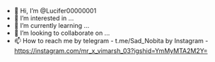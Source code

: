 - 👋 Hi, I’m @Lucifer00000001
- 👀 I’m interested in ...
- 🌱 I’m currently learning ...
- 💞️ I’m looking to collaborate on ...
- 📫 How to reach me
     by telegram - t.me/Sad_Nobita
     by Instagram - https://instagram.com/mr_x_vimarsh_03?igshid=YmMyMTA2M2Y=

<!---
Lucifer00000001/Lucifer00000001 is a ✨ special ✨ repository because its `README.md` (this file) appears on your GitHub profile.
You can click the Preview link to take a look at your changes.
--->
